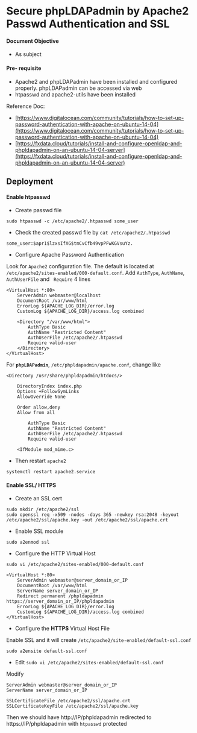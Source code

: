 # Secure phpLDAPadmin by Apache2 Passwd Authentication and SSL

#### Document Objective
- As subject

#### Pre- requisite
- Apache2 and phpLDAPadmin have been installed and configured properly. phpLDAPadmin can be accessed via web
- htpasswd and apache2-utils have been installed

Reference Doc:
- [https://www.digitalocean.com/community/tutorials/how-to-set-up-password-authentication-with-apache-on-ubuntu-14-04](https://www.digitalocean.com/community/tutorials/how-to-set-up-password-authentication-with-apache-on-ubuntu-14-04)
- [https://fxdata.cloud/tutorials/install-and-configure-openldap-and-phpldapadmin-on-an-ubuntu-14-04-server](https://fxdata.cloud/tutorials/install-and-configure-openldap-and-phpldapadmin-on-an-ubuntu-14-04-server)

## Deployment

#### Enable htpasswd

- Create passwd file

```
sudo htpasswd -c /etc/apache2/.htpasswd some_user
```

- Check the created passwd file by ```cat /etc/apache2/.htpasswd```

```
some_user:$apr1$lzxsIfXG$tmCvCfb49vpPFwKGVsuYz.
```

- Configure Apache Password Authentication

Look for ```Apache2``` configuration file. The default is located at ```/etc/apache2/sites-enabled/000-default.conf```. Add ```AuthType```, ```AuthName```, ```AuthUserFile``` and ``` Require``` 4 lines

```
<VirtualHost *:80>
    ServerAdmin webmaster@localhost
    DocumentRoot /var/www/html
    ErrorLog ${APACHE_LOG_DIR}/error.log
    CustomLog ${APACHE_LOG_DIR}/access.log combined

    <Directory "/var/www/html">
        AuthType Basic
        AuthName "Restricted Content"
        AuthUserFile /etc/apache2/.htpasswd
        Require valid-user
    </Directory>
</VirtualHost>
```

For __```phpLDAPadmin```__, ```/etc/phpldapadmin/apache.conf```, change like

```
<Directory /usr/share/phpldapadmin/htdocs/>

    DirectoryIndex index.php
    Options +FollowSymLinks
    AllowOverride None

    Order allow,deny
    Allow from all

        AuthType Basic
        AuthName "Restricted Content"
        AuthUserFile /etc/apache2/.htpasswd
        Require valid-user

    <IfModule mod_mime.c>
```

- Then restart ```apache2```

```
systemctl restart apache2.service
```

#### Enable SSL/ HTTPS
- Create an SSL cert

```
sudo mkdir /etc/apache2/ssl
sudo openssl req -x509 -nodes -days 365 -newkey rsa:2048 -keyout /etc/apache2/ssl/apache.key -out /etc/apache2/ssl/apache.crt
```

- Enable SSL module

```
sudo a2enmod ssl
```

- Configure the HTTP Virtual Host

```
sudo vi /etc/apache2/sites-enabled/000-default.conf
```

```
<VirtualHost *:80>
    ServerAdmin webmaster@server_domain_or_IP
    DocumentRoot /var/www/html
    ServerName server_domain_or_IP
    Redirect permanent /phpldapadmin https://server_domain_or_IP/phpldapadmin
    ErrorLog ${APACHE_LOG_DIR}/error.log
    CustomLog ${APACHE_LOG_DIR}/access.log combined
</VirtualHost>
```

- Configure the __HTTPS__ Virtual Host File

Enable SSL and it will create ```/etc/apache2/site-enabled/default-ssl.conf```

```
sudo a2ensite default-ssl.conf
```

- Edit ```sudo vi /etc/apache2/sites-enabled/default-ssl.conf```

Modify

```
ServerAdmin webmaster@server_domain_or_IP
ServerName server_domain_or_IP

SSLCertificateFile /etc/apache2/ssl/apache.crt
SSLCertificateKeyFile /etc/apache2/ssl/apache.key
```

Then we should have http://IP/phpldapadmin redirected to https://IP/phpldapadmin with ```htpasswd``` protected
